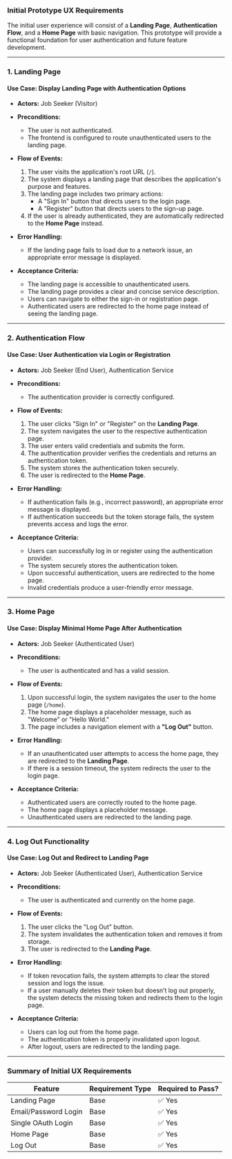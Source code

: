 ### **Initial Prototype UX Requirements**

The initial user experience will consist of a **Landing Page**, **Authentication Flow**, and a **Home Page** with basic navigation. This prototype will provide a functional foundation for user authentication and future feature development.

---

### **1. Landing Page**
#### **Use Case: Display Landing Page with Authentication Options**
- **Actors:** Job Seeker (Visitor)
- **Preconditions:**
  - The user is not authenticated.
  - The frontend is configured to route unauthenticated users to the landing page.

- **Flow of Events:**
  1. The user visits the application's root URL (`/`).
  2. The system displays a landing page that describes the application's purpose and features.
  3. The landing page includes two primary actions:
     - A "Sign In" button that directs users to the login page.
     - A "Register" button that directs users to the sign-up page.
  4. If the user is already authenticated, they are automatically redirected to the **Home Page** instead.

- **Error Handling:**
  - If the landing page fails to load due to a network issue, an appropriate error message is displayed.

- **Acceptance Criteria:**
  - The landing page is accessible to unauthenticated users.
  - The landing page provides a clear and concise service description.
  - Users can navigate to either the sign-in or registration page.
  - Authenticated users are redirected to the home page instead of seeing the landing page.

---

### **2. Authentication Flow**
#### **Use Case: User Authentication via Login or Registration**
- **Actors:** Job Seeker (End User), Authentication Service
- **Preconditions:**
  - The authentication provider is correctly configured.

- **Flow of Events:**
  1. The user clicks "Sign In" or "Register" on the **Landing Page**.
  2. The system navigates the user to the respective authentication page.
  3. The user enters valid credentials and submits the form.
  4. The authentication provider verifies the credentials and returns an authentication token.
  5. The system stores the authentication token securely.
  6. The user is redirected to the **Home Page**.

- **Error Handling:**
  - If authentication fails (e.g., incorrect password), an appropriate error message is displayed.
  - If authentication succeeds but the token storage fails, the system prevents access and logs the error.

- **Acceptance Criteria:**
  - Users can successfully log in or register using the authentication provider.
  - The system securely stores the authentication token.
  - Upon successful authentication, users are redirected to the home page.
  - Invalid credentials produce a user-friendly error message.

---

### **3. Home Page**
#### **Use Case: Display Minimal Home Page After Authentication**
- **Actors:** Job Seeker (Authenticated User)
- **Preconditions:**
  - The user is authenticated and has a valid session.

- **Flow of Events:**
  1. Upon successful login, the system navigates the user to the home page (`/home`).
  2. The home page displays a placeholder message, such as "Welcome" or "Hello World."
  3. The page includes a navigation element with a **"Log Out"** button.

- **Error Handling:**
  - If an unauthenticated user attempts to access the home page, they are redirected to the **Landing Page**.
  - If there is a session timeout, the system redirects the user to the login page.

- **Acceptance Criteria:**
  - Authenticated users are correctly routed to the home page.
  - The home page displays a placeholder message.
  - Unauthenticated users are redirected to the landing page.

---

### **4. Log Out Functionality**
#### **Use Case: Log Out and Redirect to Landing Page**
- **Actors:** Job Seeker (Authenticated User), Authentication Service
- **Preconditions:**
  - The user is authenticated and currently on the home page.

- **Flow of Events:**
  1. The user clicks the "Log Out" button.
  2. The system invalidates the authentication token and removes it from storage.
  3. The user is redirected to the **Landing Page**.

- **Error Handling:**
  - If token revocation fails, the system attempts to clear the stored session and logs the issue.
  - If a user manually deletes their token but doesn’t log out properly, the system detects the missing token and redirects them to the login page.

- **Acceptance Criteria:**
  - Users can log out from the home page.
  - The authentication token is properly invalidated upon logout.
  - After logout, users are redirected to the landing page.

---

### **Summary of Initial UX Requirements**
| Feature | Requirement Type | Required to Pass? |
|---------|----------------|------------------|
| Landing Page | Base | ✅ Yes |
| Email/Password Login | Base | ✅ Yes |
| Single OAuth Login | Base | ✅ Yes |
| Home Page | Base | ✅ Yes |
| Log Out | Base | ✅ Yes |
